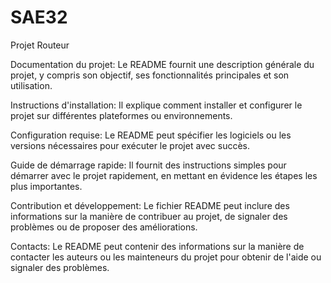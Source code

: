 # SAE32
Projet Routeur


Documentation du projet: Le README fournit une description générale du projet, y compris son objectif, ses fonctionnalités principales et son utilisation.

Instructions d'installation: Il explique comment installer et configurer le projet sur différentes plateformes ou environnements.

Configuration requise: Le README peut spécifier les logiciels ou les versions nécessaires pour exécuter le projet avec succès.

Guide de démarrage rapide: Il fournit des instructions simples pour démarrer avec le projet rapidement, en mettant en évidence les étapes les plus importantes.

Contribution et développement: Le fichier README peut inclure des informations sur la manière de contribuer au projet, de signaler des problèmes ou de proposer des améliorations.

Contacts: Le README peut contenir des informations sur la manière de contacter les auteurs ou les mainteneurs du projet pour obtenir de l'aide ou signaler des problèmes.
